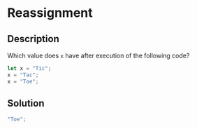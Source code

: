 # Reassignment

## Description

Which value does `x` have after execution of the following code?

```javascript
let x = "Tic";
x = "Tac";
x = "Toe";
```

## Solution

```javascript
"Toe";
```
